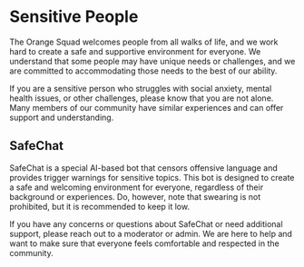 # Sensitive People

The Orange Squad welcomes people from all walks of life, and we work hard to create a safe and supportive environment for everyone. We understand that some people may have unique needs or challenges, and we are committed to accommodating those needs to the best of our ability.

If you are a sensitive person who struggles with social anxiety, mental health issues, or other challenges, please know that you are not alone. Many members of our community have similar experiences and can offer support and understanding.

## SafeChat

SafeChat is a special AI-based bot that censors offensive language and provides trigger warnings for sensitive topics. This bot is designed to create a safe and welcoming environment for everyone, regardless of their background or experiences. Do, however, note that swearing is not prohibited, but it is recommended to keep it low.

If you have any concerns or questions about SafeChat or need additional support, please reach out to a moderator or admin. We are here to help and want to make sure that everyone feels comfortable and respected in the community.
